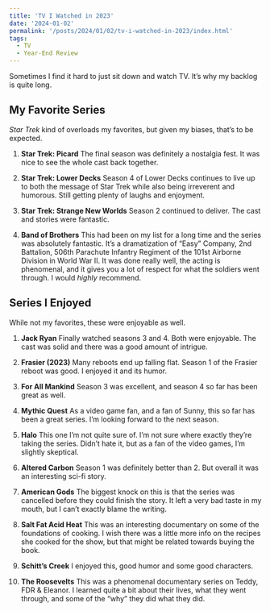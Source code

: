 ```yaml
---
title: 'TV I Watched in 2023'
date: '2024-01-02'
permalink: '/posts/2024/01/02/tv-i-watched-in-2023/index.html'
tags:
  - TV
  - Year-End Review
---
```


Sometimes I find it hard to just sit down and watch TV. It’s why my backlog is quite long.
<!-- excerpt -->

## My Favorite Series

*Star Trek* kind of overloads my favorites, but given my biases, that’s to be expected.

1. **Star Trek: Picard**
The final season was definitely a nostalgia fest. It was nice to see the whole cast back together.

2. **Star Trek: Lower Decks**
Season 4 of Lower Decks continues to live up to both the message of Star Trek while also being irreverent and humorous. Still getting plenty of laughs and enjoyment.

3. **Star Trek: Strange New Worlds**
Season 2 continued to deliver. The cast and stories were fantastic.

4. **Band of Brothers**
This had been on my list for a long time and the series was absolutely fantastic. It’s a dramatization of “Easy” Company, 2nd Battalion, 506th Parachute Infantry Regiment of the 101st Airborne Division in World War II. It was done really well, the acting is phenomenal, and it gives you a lot of respect for what the soldiers went through. I would *highly* recommend.

## Series I Enjoyed

While not my favorites, these were enjoyable as well.

1. **Jack Ryan**
Finally watched seasons 3 and 4. Both were enjoyable. The cast was solid and there was a good amount of intrigue.

2. **Frasier (2023)**
Many reboots end up falling flat. Season 1 of the Frasier reboot was good. I enjoyed it and its humor.

3. **For All Mankind**
Season 3 was excellent, and season 4 so far has been great as well.

4. **Mythic Quest**
As a video game fan, and a fan of Sunny, this so far has been a great series. I’m looking forward to the next season.

5. **Halo**
This one I’m not quite sure of. I’m not sure where exactly they’re taking the series. Didn’t hate it, but as a fan of the video games, I’m slightly skeptical.

6. **Altered Carbon**
Season 1 was definitely better than 2. But overall it was an interesting sci-fi story.

7. **American Gods**
The biggest knock on this is that the series was cancelled before they could finish the story. It left a very bad taste in my mouth, but I can’t exactly blame the writing.

8. **Salt Fat Acid Heat**
This was an interesting documentary on some of the foundations of cooking. I wish there was a little more info on the recipes she cooked for the show, but that might be related towards buying the book.

9. **Schitt’s Creek**
I enjoyed this, good humor and some good characters.

10. **The Roosevelts**
This was a phenomenal documentary series on Teddy, FDR & Eleanor. I learned quite a bit about their lives, what they went through, and some of the “why” they did what they did.

